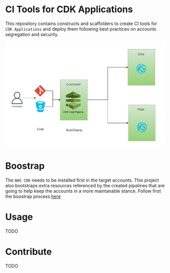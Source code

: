 # CI Tools for CDK Applications

This repository contains constructs and scaffolders to create CI tools for `CDK Applications` and deploy them following best practices on accounts segregation and security.

<img src="./docs/setup1.jpg">

# Boostrap

The `AWS CDK` needs to be installed first in the target accounts. This project also bootstraps extra resources referenced by the created pipelines that are going to help keep the accounts in a more maintanable stance. Follow first the boostrap process [here](./packages/cdk-boostrap/README.md)

# Usage

TODO

# Contribute

TODO
